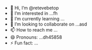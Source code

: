- 👋 Hi, I’m @retevebetop
- 👀 I’m interested in ...fh
- 🌱 I’m currently learning ...
- 💞️ I’m looking to collaborate on ...asd
- 📫 How to reach me ...
- 😄 Pronouns: ...dh45858
- ⚡ Fun fact: ...

<!---54546
retevebetop/retevebetop is a ✨ special ✨ repository because its `README.md` (this file) appears on your GitHub profile.
You can click the Preview link to take a look at your changes.
--->
